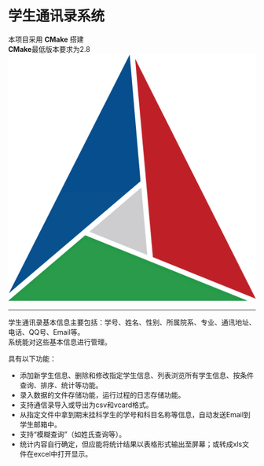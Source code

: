 # 学生通讯录系统

本项目采用 **CMake** 搭建  
**CMake**最低版本要求为2.8
![CMake](/image/CMake.png#=6x6)

***

学生通讯录基本信息主要包括：学号、姓名、性别、所属院系、专业、通讯地址、电话、QQ号、Email等。  
系统能对这些基本信息进行管理。

具有以下功能：
* 添加新学生信息、删除和修改指定学生信息、列表浏览所有学生信息、按条件查询、排序、统计等功能。  
* 录入数据的文件存储功能，运行过程的日志存储功能。  
* 支持通信录导入或导出为csv和vcard格式。  
* 从指定文件中拿到期末挂科学生的学号和科目名称等信息，自动发送Email到学生邮箱中。  
* 支持“模糊查询”（如姓氏查询等）。  
* 统计内容自行确定，但应能将统计结果以表格形式输出至屏幕；或转成xls文件在excel中打开显示。  

[def]: ".\image\CMake.png"
